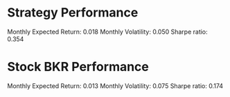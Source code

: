 # Strategy Performance
Monthly Expected Return: 0.018
Monthly Volatility: 0.050
Sharpe ratio: 0.354
# Stock BKR Performance
Monthly Expected Return: 0.013
Monthly Volatility: 0.075
Sharpe ratio: 0.174
